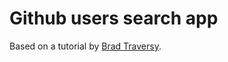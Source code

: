 # Github users search app
Based on a tutorial by [Brad Traversy](https://www.youtube.com/watch?v=u83MLQ1VsKI).